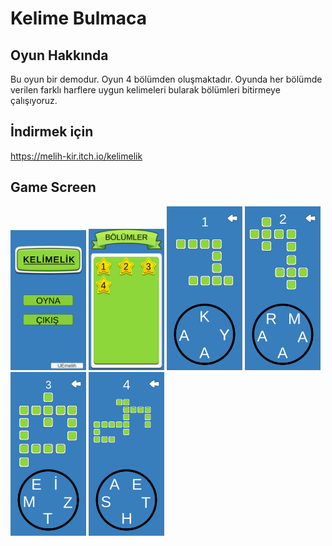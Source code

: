 
# Kelime Bulmaca

## Oyun Hakkında
Bu oyun bir demodur. Oyun 4 bölümden oluşmaktadır. Oyunda her bölümde verilen farklı harflere uygun kelimeleri bularak bölümleri bitirmeye çalışıyoruz.


## İndirmek için
https://melih-kir.itch.io/kelimelik

## Game Screen

<img src="./KelimeBulmaca/ReadMeAssets/game.jpg" alt="racegif" width="24%"/>
<img src="./KelimeBulmaca/ReadMeAssets/bölümler.jpg" alt="racegif" width="24%" />
<img src="./KelimeBulmaca/ReadMeAssets/bölüm1.jpg" alt="racegif" width="24%" />
<img src="./KelimeBulmaca/ReadMeAssets/bölüm2.jpg" alt="racegif" width="24%"/>
<img src="./KelimeBulmaca/ReadMeAssets/bölüm3.jpg" alt="racegif" width="24%"/>
<img src="./KelimeBulmaca/ReadMeAssets/bölüm4.jpg" alt="racegif" width="24%"/>
